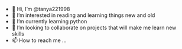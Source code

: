 - 👋 Hi, I’m @tanya221998
- 👀 I’m interested in reading and learning things new and old
- 🌱 I’m currently learning python
- 💞️ I’m looking to collaborate on projects that will make me learn new skills
- 📫 How to reach me ...

<!---
tanya221998/tanya221998 is a ✨ special ✨ repository because its `README.md` (this file) appears on your GitHub profile.
You can click the Preview link to take a look at your changes.
--->
